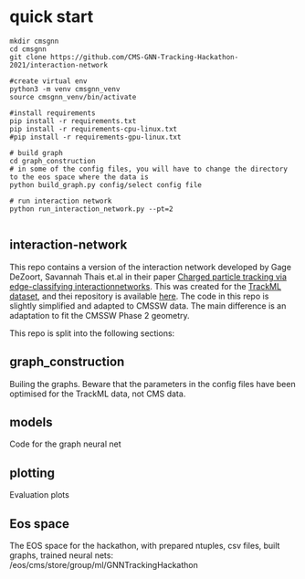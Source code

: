 # quick start
```
mkdir cmsgnn 
cd cmsgnn 
git clone https://github.com/CMS-GNN-Tracking-Hackathon-2021/interaction-network

#create virtual env 
python3 -m venv cmsgnn_venv
source cmsgnn_venv/bin/activate

#install requirements 
pip install -r requirements.txt
pip install -r requirements-cpu-linux.txt
#pip install -r requirements-gpu-linux.txt

# build graph 
cd graph_construction 
# in some of the config files, you will have to change the directory to the eos space where the data is 
python build_graph.py config/select config file 

# run interaction network
python run_interaction_network.py --pt=2


``` 

## interaction-network

This repo contains a version of the interaction network developed by Gage DeZoort, Savannah Thais et.al in their paper [Charged particle tracking via edge-classifying interactionnetworks](https://arxiv.org/abs/2103.16701). This was created for the [TrackML dataset](https://www.kaggle.com/c/trackml-particle-identification), and thei repository is available [here](https://github.com/GageDeZoort/interaction_network_paper). The code in this repo is slightly simplified and adapted to CMSSW data. The main difference is an adaptation to fit the CMSSW Phase 2 geometry. 


This repo is split into the following sections: 

## graph_construction
Builing the graphs. Beware that the parameters in the config files have been optimised for the TrackML data, not CMS data. 

## models
Code for the graph neural net 

## plotting 
Evaluation plots 

## Eos space
The EOS space for the hackathon, with prepared ntuples, csv files, built graphs, trained neural nets: 
/eos/cms/store/group/ml/GNNTrackingHackathon

